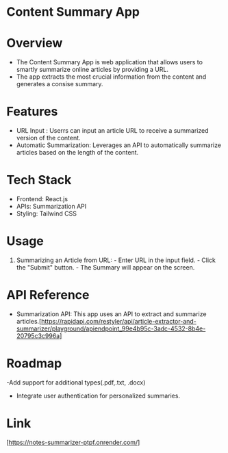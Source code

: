 # Content Summary App

# Overview

- The Content Summary App is web application that allows users to smartly summarize online articles by providing a URL.
- The app extracts the most crucial information from the content and generates a consise summary.

# Features

- URL Input : Userrs can input an article URL to receive a summarized version of the content.
- Automatic Summarization: Leverages an API to automatically summarize articles based on the length of the content.

# Tech Stack

- Frontend: React.js
- APIs: Summarization API
- Styling: Tailwind CSS

# Usage

1. Summarizing an Article from URL: - Enter URL in the input field. - Click the "Submit" button. - The Summary will appear on the screen.

# API Reference

- Summarization API: This app uses an API to extract and summarize articles.[https://rapidapi.com/restyler/api/article-extractor-and-summarizer/playground/apiendpoint_99e4b95c-3adc-4532-8b4e-20795c3c996a]

# Roadmap

-Add support for additional types(.pdf,.txt, .docx)

- Integrate user authentication for personalized summaries.

# Link

[https://notes-summarizer-ptpf.onrender.com/]
